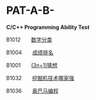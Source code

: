 # PAT-A-B-
**C/C++ Programming Ability Test**

B1012　　[数字分类](https://github.com/wang-jinghui/PAT-A-B-/blob/master/B1012.md)

B1004　　[成绩排名](https://github.com/wang-jinghui/PAT-A-B-/blob/master/B1004.md)

B1001　　[(3n+1)猜想](https://github.com/wang-jinghui/PAT-A-B-/blob/master/B1001.md)

B1032　　[挖掘机技术哪家强](https://github.com/wang-jinghui/PAT-A-B-/blob/master/B1032.md)

B1036　　[奥巴马编程](https://github.com/wang-jinghui/PAT-A-B-/blob/master/B1036.md)
